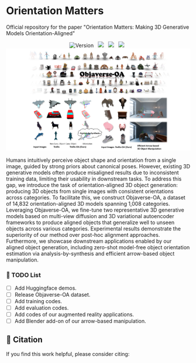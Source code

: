 # Orientation Matters
Official repository for the paper "Orientation Matters: Making 3D Generative Models Orientation-Aligned"

<div align="center">
 
![Version](https://img.shields.io/badge/version-1.0.0-blue) &nbsp;
 <a href='http://fuxiao0719.github.io/projects/robomaster'><img src='https://img.shields.io/badge/Project-Page-Green'></a> &nbsp;
 <a href='https://arxiv.org/pdf/2506.01943'><img src='https://img.shields.io/badge/arXiv-2506.01943-b31b1b.svg'></a> &nbsp;
 <a href='https://huggingface.co/KwaiVGI/RoboMaster'><img src='https://img.shields.io/badge/%F0%9F%A4%97%20Hugging%20Face-Model-blue'></a> &nbsp;
<img src='assets/teaser.png'></img>
</div>

Humans intuitively perceive object shape and orientation from a single image, guided by strong priors about canonical poses. However, existing 3D generative models often produce misaligned results due to inconsistent training data, limiting their usability in downstream tasks. To address this gap, we introduce the task of orientation-aligned 3D object generation: producing 3D objects from single images with consistent orientations across categories. To facilitate this, we construct Objaverse-OA, a dataset of 14,832 orientation-aligned 3D models spanning 1,008 categories. Leveraging Objaverse-OA, we fine-tune two representative 3D generative models based on multi-view diffusion and 3D variational autoencoder frameworks to produce aligned objects that generalize well to unseen objects across various categories. Experimental results demonstrate the superiority of our method over post-hoc alignment approaches. Furthermore, we showcase downstream applications enabled by our aligned object generation, including zero-shot model-free object orientation estimation via analysis-by-synthesis and efficient arrow-based object manipulation.

### 📝 TODO List
- [ ] Add Huggingface demos.
- [ ] Release Objaverse-OA dataset.
- [ ] Add training codes.
- [ ] Add evaluation codes.
- [ ] Add codes of our augmented reality applications.
- [ ] Add Blender add-on of our arrow-based manipulation.

## 🔗 Citation
If you find this work helpful, please consider citing:
```BibTeXw

```

